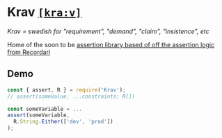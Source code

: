 # Krav [`[kra:v]`](http://lexin.nada.kth.se/sound/v2/217164_1.mp3)

_Krav = swedish for "requirement", "demand", "claim", "insistence", etc_

Home of the soon to be [assertion library based of off the assertion logic from Recordari](https://github.com/Olian04/Recordari/issues/39)

## Demo

```js
const { assert, R } = require('Krav');
// assert(someValue, ...constraints: R[])

const someVariable = ...
assert(someVariable,
  R.String.Either(['dev', 'prod'])
);
```
